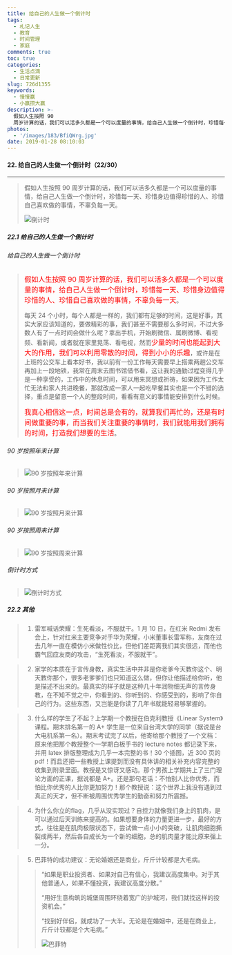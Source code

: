 ```yaml
---
title: 给自己的人生做一个倒计时
tags:
  - 札记人生
  - 教育
  - 时间管理
  - 家庭
comments: true
toc: true
categories:
  - 生活点滴
  - 日常更新
slug: 726d1355
keywords:
  - 慢慢赢
  - 小赢攒大赢
description: >-
  假如人生按照 90
  周岁计算的话，我们可以活多久都是一个可以度量的事情，给自己人生做一个倒计时，珍惜每一天、珍惜身边值得珍惜的人、珍惜自己喜欢做的事情，不辜负每一天。
photos:
  - '/images/183/BfiQWrg.jpg'
date: 2019-01-28 08:10:03
---
```

<script type="text/javascript" src="/assets/js/dist/bai.js"></script>

#### 22. 给自己的人生做一个倒计时（22/30）
---
> 假如人生按照 90 周岁计算的话，我们可以活多久都是一个可以度量的事情，给自己人生做一个倒计时，珍惜每一天、珍惜身边值得珍惜的人、珍惜自己喜欢做的事情，不辜负每一天。
>
> ![倒计时](/images/183/XWZkna5.jpg)

##### 22.1 给自己的人生做一个倒计时

###### 给自己的人生做一个倒计时
> <font color="red" size = 3>假如人生按照 90 周岁计算的话，我们可以活多久都是一个可以度量的事情，给自己人生做一个倒计时，珍惜每一天、珍惜身边值得珍惜的人、珍惜自己喜欢做的事情，不辜负每一天</font>。
>
> 每天 24 个小时，每个人都是一样的，我们都有足够的时间，这是好事，其实大家应该知道的，要做精彩的事，我们甚至不需要那么多时间，不过大多数人有了一点时间会做什么呢？拿出手机，开始刷微信、属刷微博、看视频、看新闻，或者就在家里晃荡、看电视，然而<font color="red" size = 3>少量的时间也能起到大大的作用，我们可以利用零散的时间，得到小小的乐趣</font>，或许是在上班的公交车上看本好书，我以前有一份工作每天需要早上搭乘两趟公交车再加上一段地铁，我常在周末去图书馆借书看，这让我的通勤过程变得几乎是一种享受的，工作中的休息时间，可以用来冥想或祈祷，如果因为工作太忙无法和家人共进晚餐，那就改成一家人一起吃早餐其实也是一个不错的选择，重点是留意一个人的整段时间，看看有意义的事情能安排到什么时候。
>
> <font color="red" size = 3>我真心相信这一点，时间总是会有的，就算我们再忙的，还是有时间做重要的事，而当我们关注重要的事情时，我们就能用我们拥有的时间，打造我们想要的生活</font>。

###### 90 岁按照年来计算
> ![90 岁按照年来计算](/images/183/HxIoe7R.png)

###### 90 岁按照月来计算
> ![90 岁按照月来计算](/images/183/8a1utLJ.png)

###### 90 岁按照周来计算
> ![90 岁按照周来计算](/images/183/4lIOiTZ.png)

###### 倒计时方式
> ![倒计时方式](/images/183/nCylUrW.png)

##### 22.2 其他
> 1. 雷军喊话荣耀：生死看淡，不服就干。1 月 10 日，在红米 Redmi 发布会上，针对红米主要竞争对手华为荣耀，小米董事长雷军称，友商在过去几年一直在模仿小米做性价比，但他们差距离我们其实很远，而他也霸气回应友商的攻击，“生死看淡，不服就干”。

> 2. 家学的本质在于言传身教，真实生活中并非是你老爹今天教你这个、明天教你那个，很多老爹爹们也只知道这么做，但你让他描述给你听，他是描述不出来的。最真实的样子就是这种几十年润物细无声的言传身教，在不知不觉之中，你看到的、你听到的、你感受到的，影响了你自己的行为。这些东西，又岂能是你读了几年书就能轻易够掌握的。

> 3. 什么样的学生了不起？上学期一个教授在伯克利教授《Linear System》课程。期末排名第一的 A+ 学生是一位来自台湾大学的同学（据说是台大电机系第一名）。期末考试完了以后，他寄给那个教授了一个文档：原来他把那个教授整个一学期白板手书的 lecture notes 都记录下来，并用 latex 排版整理成为几乎一本完整的书！30 个插图，近 300 页的 pdf！而且还把一些教授上课提到而没有具体讲的相关补充内容完整的收集到附录里面。教授是又惊讶又感动。那个男孩上学期共上了三门理论方面的正课，据说都是 A+。还是那句老话：不怕别人比你优秀，而怕比你优秀的人比你更加努力！那个教授说：这个世界上我没有遇到过真正的天才，但不断被周围优秀学生的勤奋和努力所震撼。

> 4. 为什么你立的flag，几乎从没实现过？ ​​​​自控力就像我们身上的肌肉，是可以通过后天训练来提高的。如果想要身体的力量更进一步，最好的方式，往往是在肌肉极限状态下，尝试做一点小小的突破，让肌肉细胞撕裂成两半，然后各自成长为一个新的细胞，总的肌肉量才能比原来强上一分。

> 5. 巴菲特的成功建议：无论婚姻还是商业，斤斤计较都是大毛病。
>>
>> “如果是职业投资者、如果对自己有信心，我建议高度集中。对于其他普通人，如果不懂投资，我建议高度分散。”
>>
>> “用好生意构筑的城堡周围环绕着宽广的护城河，我们就找这样的投资机会。”
>>
>> “找到好伴侣，就成功了一大半。无论是在婚姻中，还是在商业上，斤斤计较都是个大毛病。”
>>
>> ![巴菲特](/images/183/TQ25M9F.jpg)

